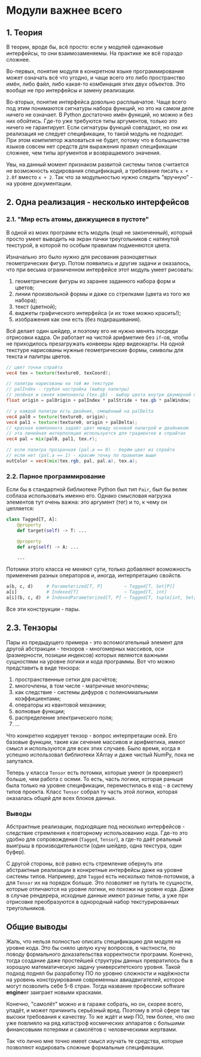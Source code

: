 # Модули важнее всего

## 1. Теория
В теории, вроде бы, всё просто:
если у модулей одинаковые интерфейсы, то они взаимозаменяемы.
На практике же всё гораздо сложнее.

Во-первых, понятие модуля в конкретном языке программирования
может означать всё что угодно,
и чаще всего это либо пространство имён, либо файл,
либо какая-то комбинация этих двух объектов.
Это вообще не про интерфейсы и замену реализации.

Во-вторых, понятие интерфейса довольно расплывчатое.
Чаще всего под этим понимаются сигнатуры набора функций,
но это на самом деле ничего не означает.
В Python достаточно имён функций, но можно и без них обойтись.
Где-то уже требуются типы аргументов, только это ничего не гарантирует.
Если сигнатуры функций совпадают, но они их реализация не следует спецификации,
то такой модуль не подходит.
При этом компилятор жаловаться не будет,
потому что в большинстве языков совсем нет средств
для выражения правил спецификации сложнее,
чем типы аргументов и возвращаемого значения.

Увы, на данный момент признаком развитой системы типов
считается не возможность кодирования спецификаций,
а требование писать `x + 2.0f` вместо `x + 2`.
Так что за модульностью нужно следить "вручную" - на уровне документации.


## 2. Одна реализация - несколько интерфейсов

### 2.1. "Мир есть атомы, движущиеся в пустоте"
В одной из моих программ есть модуль (ещё не законченный),
который просто умеет выводить на экран пачки треугольников
с натянутой текстурой, в которой по особым правилам подменяются цвета.

Изначально это было нужно для рисования разноцветных геометрических фигур.
Потом появились и другие задачи и оказалось,
что при весьма ограниченном интерфейсе этот модуль умеет рисовать:

 1. геометрические фигуры из заранее заданного набора форм и цветов;
 1. линии произвольной формы и даже со стрелками (цвета из того же набора);
 1. текст (цветной);
 1. виджеты графического интерфейса (и их тоже можно красить!);
 1. изображения как они есть (без подкрашивания).

Всё делает один шейдер, и поэтому его не нужно менять посреди отрисовки кадра.
Он работает на чистой арифметике без `if`-ов,
чтобы не приходилось презагружать конвееры ядер видеокарты.
На одной текстуре нарисованы нужные геометрические формы,
символы для текста и палитры цветов.

```GLSL
// цвет точки спрайта
vec4 tex = texture(texture0, texCoord);

// палитры нарисованы на той же текстуре
// palIndex - грубая настройка (выбор палитры)
// зелёная и синяя компоненты (tex.gb) - выбор цвета внутри двумерной палитры
float origin = palOrigin + palIndex * palStride + tex.gb * palWindow;

// у каждой палитры есть двойник, смещённый на palDelta
vec4 pal0 = texture(texture0, origin);
vec4 pal1 = texture(texture0, origin + palDelta);
// красная компонента задаёт цвет между основой палитрой и двойником
// эта линейная интерполяция используется для градиентов в спрайтах
vec4 pal = mix(pal0, pal1, tex.r);

// если палитра прозрачная (pal.a == 0) - берём цвет из спрайта
// если нет (pal.a == 1) - красим точку по правилам выше
outColor = vec4(mix(tex.rgb, pal, pal.a), tex.a);
```


### 2.2. Парное программирование
Если бы в стандартной библиотеке Python был тип `Pair`,
был бы велик соблаза использовать именно его.
Однако смысловая нагрузка элементов тут очень важна:
это аргумент (тег) и то, к чему он цепляется:

```Python
class Tagged[T, A]:
    @property
    def target(self) -> T: ...

    @property
    def arg(self) -> A: ...

    ...
```

Потомки этого класса не меняют сути,
только добавляют возможность применения разных операторов
и, иногда, интерпретацию свойств.

```Python
a(b, c, d)     # Parameterized[T, P]        ~ Tagged[T, Set[P]]
a[i]           # Indexed[T]                 ~ Tagged[T, int]
a[i](b, c, d)  # IndexedParameterized[T, P] ~ Tagged[T, tuple[int, Set[P]]]
```

Все эти конструкции - пары.


## 2.3. Тензоры
Пары из предыдущего примера - это вспомогательный элемент
для другой абстракции - тензоров -
многомерных массивов, оси (размерности, позиции индексов) которых
являются важными сущностями на уровне логики и кода программы.
Вот что можно представить в виде тензора:

 1. пространственные сетки для расчётов;
 1. многочлены, в том числе - матричные многочлены;
 1. как следствие - системы дифуров с полиномиальными коэффициентами;
 1. операторы из квантовой механики;
 1. волновые функции;
 1. распределение электрического поля;
 1. ...

Что конкретно кодирует тензор - вопрос интерпретации осей.
Его базовые функции, такие как сечение массивов и арифметика,
имеют смысл и используются для всех этих случаев.
Было время, когда я успешно использовал библиотеки XArray
и даже чистый NumPy, пока не запутался.

Теперь у класса `Tensor` есть потомки,
которые умеют (и проверяют) больше, чем работа с осями.
То есть, часть логики, которая раньше была только на уровне спецификации,
переместилась в код - в систему типов проекта.
Класс `Tensor` собрал ту часть этой логики,
которая оказалась общей для всех блоков данных.


### Выводы
Абстрактные реализации, подходящие под несколько интерфейсов -
следствие стремления к повторному использованию кода.
Где-то это удобно для сопровождения (`Tagged`, `Tensor`),
а где-то даёт реальный выигрыш в производительности
(один шейдер, одна текстура, один буфер).

С другой стороны, всё равно есть стремление
обернуть эти абстрактные реализации
в конкретные интерфейсы даже на уровне системы типов.
Например, для `Tagged` есть несколько типов-потомков,
а для `Tensor` их на порядок больше.
Это позволяет не путать те сущности,
которые отличаются на уровне логики, но похожи на уровне кода.
Даже в случае рендерера, исходные данные имеют разные типы,
а уже при отрисовке преобразуются в однородный набор
текстурированных треугольников.


## Общие выводы
Жаль, что нельзя полностью описать спецификацию для модуля на уровне кода.
Это бы сняло целую кучу вопросов, в частности,
по поводу формального доказательства корректности программ.
Конечно, тогда создание даже простейшей структуры данных
превратилось бы в хорошую математическую задачу университетского уровня.
Такой подход поднял бы разработку ПО по уровню сложности и надёжности
на уровень конструирования современных авиадвигателей,
которое могут позволить себе 5-6 стран.
Тогда название профессии software **engine**er заиграет новыми красками.

Конечно, "самолёт" можно и в гараже собрать,
но он, скорее всего, упадёт, и может причинить серьёзный вред.
Поэтому в этой сфере так высоки требования к качеству.
То же ждёт и мир ПО, тем более, что оно уже повлияло на ряд катастроф
космических аппаратов с большими финансовыми потерями
и самолётов с человеческими жертвами.

Так что лично мне точно имеет смысл изучать те средства,
которые позволяют кодировать сложные формальные спецификации.
